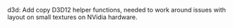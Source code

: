 d3d: Add copy D3D12 helper functions, needed to work around issues with layout
on small textures on NVidia hardware.
